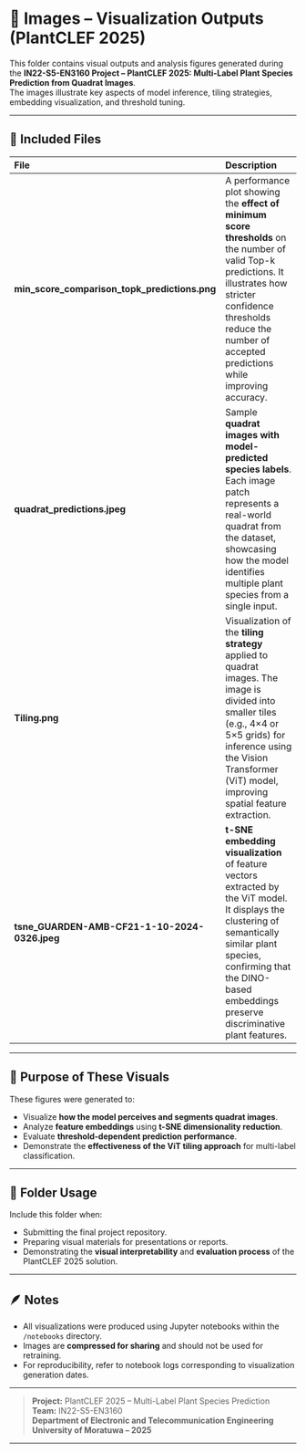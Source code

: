 # 🌿 Images – Visualization Outputs (PlantCLEF 2025)

This folder contains visual outputs and analysis figures generated during the **IN22-S5-EN3160 Project – PlantCLEF 2025: Multi-Label Plant Species Prediction from Quadrat Images**.  
The images illustrate key aspects of model inference, tiling strategies, embedding visualization, and threshold tuning.

---

## 📁 Included Files

| File | Description |
|:------|:-------------|
| **min_score_comparison_topk_predictions.png** | A performance plot showing the **effect of minimum score thresholds** on the number of valid Top-k predictions. It illustrates how stricter confidence thresholds reduce the number of accepted predictions while improving accuracy. |
| **quadrat_predictions.jpeg** | Sample **quadrat images with model-predicted species labels**. Each image patch represents a real-world quadrat from the dataset, showcasing how the model identifies multiple plant species from a single input. |
| **Tiling.png** | Visualization of the **tiling strategy** applied to quadrat images. The image is divided into smaller tiles (e.g., 4×4 or 5×5 grids) for inference using the Vision Transformer (ViT) model, improving spatial feature extraction. |
| **tsne_GUARDEN-AMB-CF21-1-10-2024-0326.jpeg** | **t-SNE embedding visualization** of feature vectors extracted by the ViT model. It displays the clustering of semantically similar plant species, confirming that the DINO-based embeddings preserve discriminative plant features. |

---

## 🧠 Purpose of These Visuals

These figures were generated to:
- Visualize **how the model perceives and segments quadrat images**.
- Analyze **feature embeddings** using **t-SNE dimensionality reduction**.
- Evaluate **threshold-dependent prediction performance**.
- Demonstrate the **effectiveness of the ViT tiling approach** for multi-label classification.

---

## 🧩 Folder Usage

Include this folder when:
- Submitting the final project repository.
- Preparing visual materials for presentations or reports.
- Demonstrating the **visual interpretability** and **evaluation process** of the PlantCLEF 2025 solution.

---

## 🪶 Notes

- All visualizations were produced using Jupyter notebooks within the `/notebooks` directory.
- Images are **compressed for sharing** and should not be used for retraining.
- For reproducibility, refer to notebook logs corresponding to visualization generation dates.

---

> **Project:** PlantCLEF 2025 – Multi-Label Plant Species Prediction  
> **Team:** IN22-S5-EN3160  
> **Department of Electronic and Telecommunication Engineering**  
> **University of Moratuwa – 2025**

---

